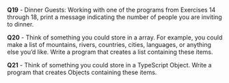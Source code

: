 **Q19** - Dinner Guests: Working with one of the programs from Exercises 14 through 18, print a message indicating the number of people you are inviting to dinner.

**Q20** - Think of something you could store in a array. For example, you could make a list of mountains, rivers, countries, cities, languages, or anything else you’d like. Write a program that creates a list containing these items.

**Q21** - Think of something you could store in a TypeScript Object. Write a program that creates Objects containing these items.